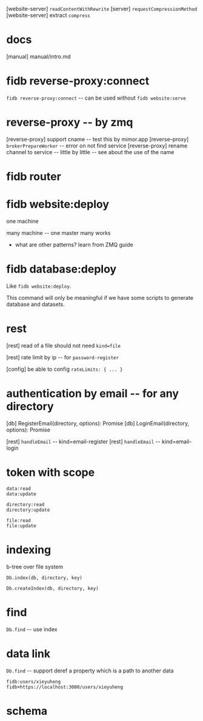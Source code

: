 [website-server] `readContentWithRewrite`
[server] `requestCompressionMethod`
[website-server] extract `compress`

# docs

[manual] manual/intro.md

# fidb reverse-proxy:connect

`fidb reverse-proxy:connect` -- can be used without `fidb website:serve`

# reverse-proxy -- by zmq

[reverse-proxy] support cname -- test this by mimor.app
[reverse-proxy] `brokerPrepareWorker` -- error on not find service
[reverse-proxy] rename channel to service -- little by little -- see about the use of the name

# fidb router

# fidb website:deploy

one machine

many machine -- one master many works

- what are other patterns? learn from ZMQ guide

# fidb database:deploy

Like `fidb website:deploy`.

This command will only be meaningful
if we have some scripts to generate database and datasets.

# rest

[rest] read of a file should not need `kind=file`

[rest] rate limit by ip -- for `password-register`

[config] be able to config `rateLimits: { ... }`

# authentication by email -- for any directory

[db] RegisterEmail(directory, options): Promise<void>
[db] LoginEmail(directory, options): Promise<Token>

[rest] `handleEmail` -- kind=email-register
[rest] `handleEmail` -- kind=email-login

# token with scope

```
data:read
data:update

directory:read
directory:update

file:read
file:update
```

# indexing

b-tree over file system

`Db.index(db, directory, key)`

`Db.createIndex(db, directory, key)`

# find

`Db.find` -- use index

# data link

`Db.find` -- support deref a property which is a path to another data

```
fidb:users/xieyuheng
fidb+https://localhost:3000/users/xieyuheng
```

# schema
